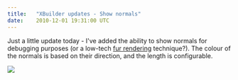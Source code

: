 ```yaml
---
title:   "XBuilder updates - Show normals"
date:    2010-12-01 19:31:00 UTC
---
```


Just a little update today - I've added the ability to show normals for debugging purposes (or a low-tech [fur rendering](http://www.sgtconker.com/2009/10/article-fur-rendering/) technique?). The colour of the normals is based on their direction, and the length is configurable.

![](/assets/520c9095f51f27a1dd000014/xbuilder7.jpg)